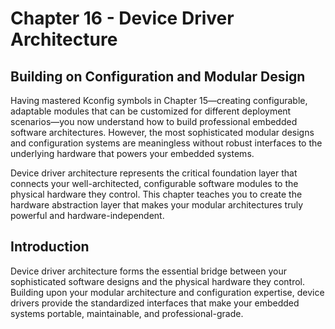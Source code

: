 # Chapter 16 - Device Driver Architecture

## Building on Configuration and Modular Design

Having mastered Kconfig symbols in Chapter 15—creating configurable, adaptable modules that can be customized for different deployment scenarios—you now understand how to build professional embedded software architectures. However, the most sophisticated modular designs and configuration systems are meaningless without robust interfaces to the underlying hardware that powers your embedded systems.

Device driver architecture represents the critical foundation layer that connects your well-architected, configurable software modules to the physical hardware they control. This chapter teaches you to create the hardware abstraction layer that makes your modular architectures truly powerful and hardware-independent.

## Introduction

Device driver architecture forms the essential bridge between your sophisticated software designs and the physical hardware they control. Building upon your modular architecture and configuration expertise, device drivers provide the standardized interfaces that make your embedded systems portable, maintainable, and professional-grade.